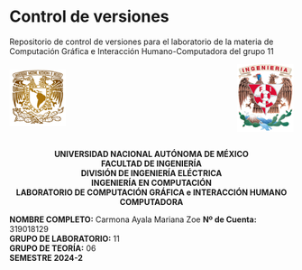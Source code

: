 # Control de versiones
Repositorio de control de versiones para el laboratorio de la materia de Computación Gráfica e Interacción Humano-Computadora del grupo 11
<div style="display: flex; justify-content: space-between; align-items: center; width: 100%;">
  <img src="https://github.com/ZoeCarmona/Control_de_versiones/blob/main/logo_unam.png" alt="Escudo UNAM" width="100">
  <img src="https://github.com/ZoeCarmona/Control_de_versiones/blob/main/logo_fi.png" alt="Escudo FI" width="100">
</div>

<p align="center">
  <br>
  <strong>UNIVERSIDAD NACIONAL AUTÓNOMA DE MÉXICO</strong><br>
  <strong>FACULTAD DE INGENIERÍA</strong><br>
  <strong>DIVISIÓN DE INGENIERÍA ELÉCTRICA</strong><br>
  <strong>INGENIERÍA EN COMPUTACIÓN</strong><br>
  <strong>LABORATORIO DE COMPUTACIÓN GRÁFICA e INTERACCIÓN HUMANO COMPUTADORA</strong><br>
</p>

**NOMBRE COMPLETO:** Carmona Ayala Mariana Zoe 
**Nº de Cuenta:** 319018129  
**GRUPO DE LABORATORIO:** 11  
**GRUPO DE TEORÍA:** 06  
**SEMESTRE 2024-2**  
